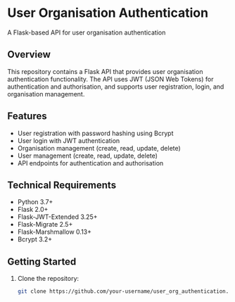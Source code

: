 # User Organisation Authentication

A Flask-based API for user organisation authentication

## Overview

This repository contains a Flask API that provides user organisation authentication functionality. The API uses JWT (JSON Web Tokens) for authentication and authorisation, and supports user registration, login, and organisation management.

## Features

- User registration with password hashing using Bcrypt
- User login with JWT authentication
- Organisation management (create, read, update, delete)
- User management (create, read, update, delete)
- API endpoints for authentication and authorisation

## Technical Requirements

- Python 3.7+
- Flask 2.0+
- Flask-JWT-Extended 3.25+
- Flask-Migrate 2.5+
- Flask-Marshmallow 0.13+
- Bcrypt 3.2+

## Getting Started

1. Clone the repository:
   ```bash
   git clone https://github.com/your-username/user_org_authentication.git
